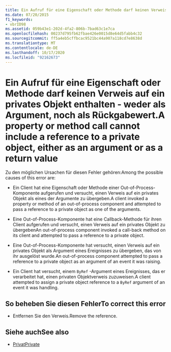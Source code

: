 ```yaml
---
title: Ein Aufruf für eine Eigenschaft oder Methode darf keinen Verweis auf ein privates Objekt enthalten - weder als Argument, noch als Rückgabewert.
ms.date: 07/20/2015
f1_keywords:
- vbrID98
ms.assetid: 059b43e1-202d-4fa2-806b-7bad63c1e7ca
ms.openlocfilehash: 00237d795fb62fbae426e0015d8e64d5fabb4c32
ms.sourcegitcommit: ff5a4eb5cffbcac9521bc44a907a118cd7e8638d
ms.translationtype: MT
ms.contentlocale: de-DE
ms.lasthandoff: 10/17/2020
ms.locfileid: "92162673"
---
```

# <a name="a-property-or-method-call-cannot-include-a-reference-to-a-private-object-either-as-an-argument-or-as-a-return-value"></a><span data-ttu-id="f4ff8-102">Ein Aufruf für eine Eigenschaft oder Methode darf keinen Verweis auf ein privates Objekt enthalten - weder als Argument, noch als Rückgabewert.</span><span class="sxs-lookup"><span data-stu-id="f4ff8-102">A property or method call cannot include a reference to a private object, either as an argument or as a return value</span></span>

<span data-ttu-id="f4ff8-103">Zu den möglichen Ursachen für diesen Fehler gehören:</span><span class="sxs-lookup"><span data-stu-id="f4ff8-103">Among the possible causes of this error are:</span></span>

- <span data-ttu-id="f4ff8-104">Ein Client hat eine Eigenschaft oder Methode einer Out-of-Process-Komponente aufgerufen und versucht, einen Verweis auf ein privates Objekt als eines der Argumente zu übergeben.</span><span class="sxs-lookup"><span data-stu-id="f4ff8-104">A client invoked a property or method of an out-of-process component and attempted to pass a reference to a private object as one of the arguments.</span></span>

- <span data-ttu-id="f4ff8-105">Eine Out-of-Process-Komponente hat eine Callback-Methode für ihren Client aufgerufen und versucht, einen Verweis auf ein privates Objekt zu übergeben</span><span class="sxs-lookup"><span data-stu-id="f4ff8-105">An out-of-process component invoked a call-back method on its client and attempted to pass a reference to a private object.</span></span>

- <span data-ttu-id="f4ff8-106">Eine Out-of-Process-Komponente hat versucht, einen Verweis auf ein privates Objekt als Argument eines Ereignisses zu übergeben, das von ihr ausgelöst wurde.</span><span class="sxs-lookup"><span data-stu-id="f4ff8-106">An out-of-process component attempted to pass a reference to a private object as an argument of an event it was raising.</span></span>

- <span data-ttu-id="f4ff8-107">Ein Client hat versucht, einem `ByRef` -Argument eines Ereignisses, das er verarbeitet hat, einen privaten Objektverweis zuzuweisen.</span><span class="sxs-lookup"><span data-stu-id="f4ff8-107">A client attempted to assign a private object reference to a `ByRef` argument of an event it was handling.</span></span>

## <a name="to-correct-this-error"></a><span data-ttu-id="f4ff8-108">So beheben Sie diesen Fehler</span><span class="sxs-lookup"><span data-stu-id="f4ff8-108">To correct this error</span></span>

- <span data-ttu-id="f4ff8-109">Entfernen Sie den Verweis.</span><span class="sxs-lookup"><span data-stu-id="f4ff8-109">Remove the reference.</span></span>

## <a name="see-also"></a><span data-ttu-id="f4ff8-110">Siehe auch</span><span class="sxs-lookup"><span data-stu-id="f4ff8-110">See also</span></span>

- [<span data-ttu-id="f4ff8-111">Privat</span><span class="sxs-lookup"><span data-stu-id="f4ff8-111">Private</span></span>](../modifiers/private.md)
